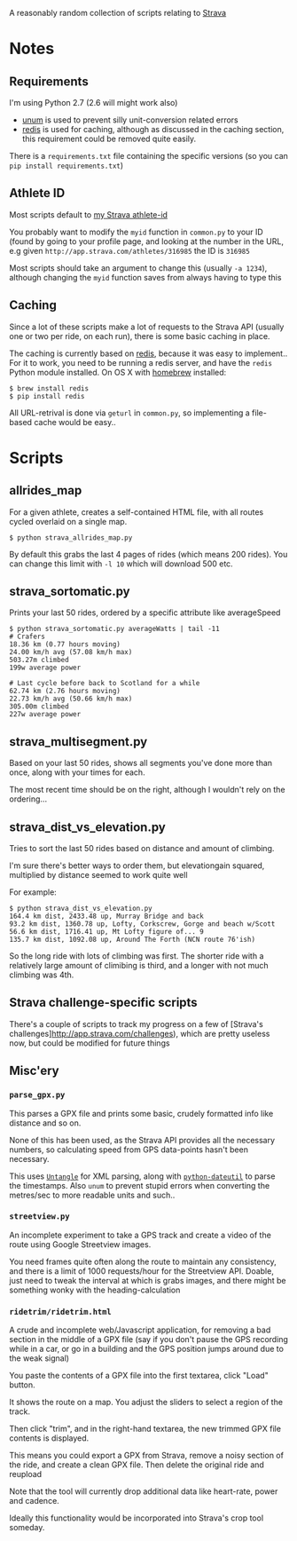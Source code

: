 A reasonably random collection of scripts relating to [Strava](http://strava.com)

# Notes

## Requirements

I'm using Python 2.7 (2.6 will might work also)

- [unum](http://pypi.python.org/pypi/Unum/4.1.0) is used to prevent
silly unit-conversion related errors
- [redis](http://pypi.python.org/pypi/redis) is used for caching,
  although as discussed in the caching section, this requirement could
  be removed quite easily.

There is a `requirements.txt` file containing the specific versions
(so you can `pip install requirements.txt`)

## Athlete ID

Most scripts default to [my Strava athlete-id](http://app.strava.com/athletes/316985)

You probably want to modify the `myid` function in `common.py` to your ID (found by going to your profile page, and looking at the number in the URL, e.g given `http://app.strava.com/athletes/316985` the ID is `316985`

Most scripts should take an argument to change this (usually `-a 1234`),
although changing the `myid` function saves from always having to type this

## Caching

Since a lot of these scripts make a lot of requests to the Strava API
(usually one or two per ride, on each run), there is some basic
caching in place.

The caching is currently based on [redis](http://redis.io), because it
was easy to implement.. For it to work, you need to be running a redis
server, and have the `redis` Python module installed. On OS X with
[homebrew](http://mxcl.github.com/homebrew/) installed:

    $ brew install redis
    $ pip install redis

All URL-retrival is done via `geturl` in `common.py`, so implementing
a file-based cache would be easy..

# Scripts

## allrides_map

For a given athlete, creates a self-contained HTML file, with all
routes cycled overlaid on a single map.

    $ python strava_allrides_map.py

By default this grabs the last 4 pages of rides (which means 200 rides). You can change this limit with `-l 10` which will download 500 etc.

## strava_sortomatic.py

Prints your last 50 rides, ordered by a specific attribute like averageSpeed

    $ python strava_sortomatic.py averageWatts | tail -11
    # Crafers
    18.36 km (0.77 hours moving)
    24.00 km/h avg (57.08 km/h max)
    503.27m climbed
    199w average power

    # Last cycle before back to Scotland for a while
    62.74 km (2.76 hours moving)
    22.73 km/h avg (50.66 km/h max)
    305.00m climbed
    227w average power

## strava_multisegment.py

Based on your last 50 rides, shows all segments you've done more than
once, along with your times for each.

The most recent time should be on the right, although I wouldn't rely
on the ordering...

## strava_dist_vs_elevation.py

Tries to sort the last 50 rides based on distance and amount of
climbing.

I'm sure there's better ways to order them, but elevationgain squared,
multiplied by distance seemed to work quite well

For example:

    $ python strava_dist_vs_elevation.py 
    164.4 km dist, 2433.48 up, Murray Bridge and back
    93.2 km dist, 1360.78 up, Lofty, Corkscrew, Gorge and beach w/Scott
    56.6 km dist, 1716.41 up, Mt Lofty figure of... 9
    135.7 km dist, 1092.08 up, Around The Forth (NCN route 76'ish)

So the long ride with lots of climbing was first. The shorter ride
with a relatively large amount of climibing is third, and a longer
with not much climbing was 4th.

## Strava challenge-specific scripts

There's a couple of scripts to track my progress on a few of
[Strava's challenges]http://app.strava.com/challenges), which are
pretty useless now, but could be modified for future things

## Misc'ery

### `parse_gpx.py`

This parses a GPX file and prints some basic, crudely
formatted info like distance and so on.

None of this has been used, as the Strava API provides all the
necessary numbers, so calculating speed from GPS data-points hasn't
been necessary.

This uses [`Untangle`](https://github.com/stchris/untangle) for XML
parsing, along with
[`python-dateutil`](http://labix.org/python-dateutil) to parse the
timestamps. Also `unum` to prevent stupid errors when converting the
metres/sec to more readable units and such..

### `streetview.py`

An incomplete experiment to take a GPS track and create a video of the
route using Google Streetview images.

You need frames quite often along the route to maintain any
consistency, and there is a limit of 1000 requests/hour for the
Streetview API. Doable, just need to tweak the interval at which is
grabs images, and there might be something wonky with the
heading-calculation

### `ridetrim/ridetrim.html`

A crude and incomplete web/Javascript application, for removing a bad
section in the middle of a GPX file (say if you don't pause the GPS
recording while in a car, or go in a building and the GPS position jumps
around due to the weak signal)

You paste the contents of a GPX file into the first textarea, click
"Load" button.

It shows the route on a map. You adjust the sliders to select a region
of the track.

Then click "trim", and in the right-hand textarea, the new trimmed GPX
file contents is displayed.

This means you could export a GPX from Strava, remove a noisy section
of the ride, and create a clean GPX file. Then delete the original
ride and reupload

Note that the tool will currently drop additional data like
heart-rate, power and cadence.

Ideally this functionality would be incorporated into Strava's crop
tool someday.
